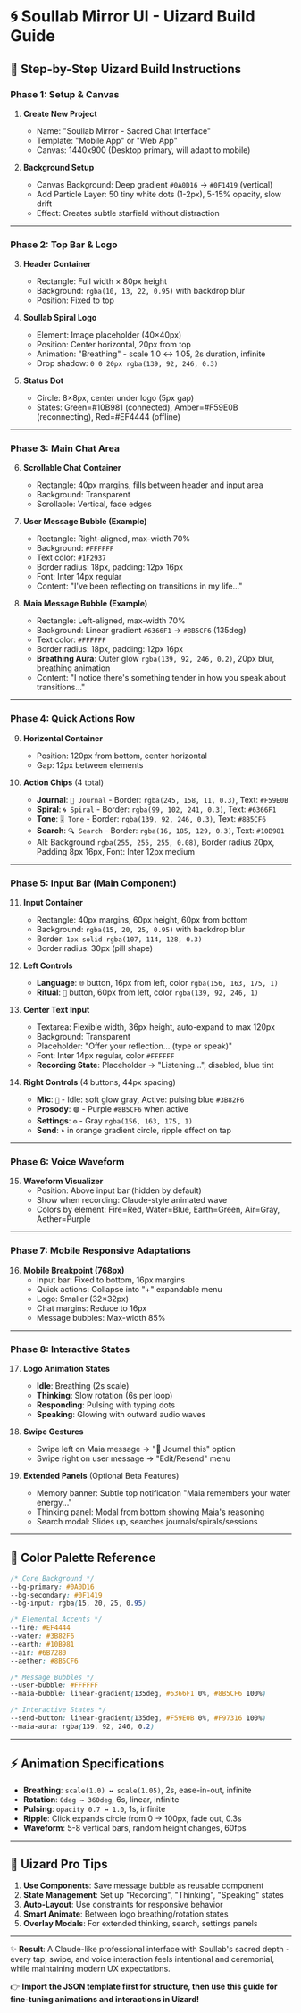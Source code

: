 # 🌀 Soullab Mirror UI - Uizard Build Guide

## 📱 **Step-by-Step Uizard Build Instructions**

### **Phase 1: Setup & Canvas**

1. **Create New Project**
   - Name: "Soullab Mirror - Sacred Chat Interface"  
   - Template: "Mobile App" or "Web App"
   - Canvas: 1440x900 (Desktop primary, will adapt to mobile)

2. **Background Setup**
   - Canvas Background: Deep gradient `#0A0D16` → `#0F1419` (vertical)
   - Add Particle Layer: 50 tiny white dots (1-2px), 5-15% opacity, slow drift
   - Effect: Creates subtle starfield without distraction

---

### **Phase 2: Top Bar & Logo**

3. **Header Container**
   - Rectangle: Full width × 80px height
   - Background: `rgba(10, 13, 22, 0.95)` with backdrop blur
   - Position: Fixed to top

4. **Soullab Spiral Logo** 
   - Element: Image placeholder (40×40px)
   - Position: Center horizontal, 20px from top
   - Animation: "Breathing" - scale 1.0 ↔ 1.05, 2s duration, infinite
   - Drop shadow: `0 0 20px rgba(139, 92, 246, 0.3)`

5. **Status Dot**
   - Circle: 8×8px, center under logo (5px gap)
   - States: Green=#10B981 (connected), Amber=#F59E0B (reconnecting), Red=#EF4444 (offline)

---

### **Phase 3: Main Chat Area**

6. **Scrollable Chat Container**
   - Rectangle: 40px margins, fills between header and input area
   - Background: Transparent
   - Scrollable: Vertical, fade edges

7. **User Message Bubble (Example)**
   - Rectangle: Right-aligned, max-width 70%
   - Background: `#FFFFFF`
   - Text color: `#1F2937`
   - Border radius: 18px, padding: 12px 16px
   - Font: Inter 14px regular
   - Content: "I've been reflecting on transitions in my life..."

8. **Maia Message Bubble (Example)**
   - Rectangle: Left-aligned, max-width 70%  
   - Background: Linear gradient `#6366F1` → `#8B5CF6` (135deg)
   - Text color: `#FFFFFF`
   - Border radius: 18px, padding: 12px 16px
   - **Breathing Aura**: Outer glow `rgba(139, 92, 246, 0.2)`, 20px blur, breathing animation
   - Content: "I notice there's something tender in how you speak about transitions..."

---

### **Phase 4: Quick Actions Row**

9. **Horizontal Container**
   - Position: 120px from bottom, center horizontal
   - Gap: 12px between elements

10. **Action Chips** (4 total)
    - **Journal**: `📓 Journal` - Border: `rgba(245, 158, 11, 0.3)`, Text: `#F59E0B`
    - **Spiral**: `🌀 Spiral` - Border: `rgba(99, 102, 241, 0.3)`, Text: `#6366F1`  
    - **Tone**: `🎚 Tone` - Border: `rgba(139, 92, 246, 0.3)`, Text: `#8B5CF6`
    - **Search**: `🔍 Search` - Border: `rgba(16, 185, 129, 0.3)`, Text: `#10B981`
    - All: Background `rgba(255, 255, 255, 0.08)`, Border radius 20px, Padding 8px 16px, Font: Inter 12px medium

---

### **Phase 5: Input Bar (Main Component)**

11. **Input Container**
    - Rectangle: 40px margins, 60px height, 60px from bottom
    - Background: `rgba(15, 20, 25, 0.95)` with backdrop blur
    - Border: `1px solid rgba(107, 114, 128, 0.3)`
    - Border radius: 30px (pill shape)

12. **Left Controls**
    - **Language**: `🌐` button, 16px from left, color `rgba(156, 163, 175, 1)`
    - **Ritual**: `🔮` button, 60px from left, color `rgba(139, 92, 246, 1)`

13. **Center Text Input**
    - Textarea: Flexible width, 36px height, auto-expand to max 120px
    - Background: Transparent
    - Placeholder: "Offer your reflection… (type or speak)"
    - Font: Inter 14px regular, color `#FFFFFF`
    - **Recording State**: Placeholder → "Listening…", disabled, blue tint

14. **Right Controls** (4 buttons, 44px spacing)
    - **Mic**: `🎤` - Idle: soft glow gray, Active: pulsing blue `#3B82F6`
    - **Prosody**: `🟣` - Purple `#8B5CF6` when active
    - **Settings**: `⚙️` - Gray `rgba(156, 163, 175, 1)`
    - **Send**: `➤` in orange gradient circle, ripple effect on tap

---

### **Phase 6: Voice Waveform**

15. **Waveform Visualizer**
    - Position: Above input bar (hidden by default)
    - Show when recording: Claude-style animated wave
    - Colors by element: Fire=Red, Water=Blue, Earth=Green, Air=Gray, Aether=Purple

---

### **Phase 7: Mobile Responsive Adaptations**

16. **Mobile Breakpoint (768px)**
    - Input bar: Fixed to bottom, 16px margins
    - Quick actions: Collapse into "+" expandable menu
    - Logo: Smaller (32×32px)
    - Chat margins: Reduce to 16px
    - Message bubbles: Max-width 85%

---

### **Phase 8: Interactive States**

17. **Logo Animation States**
    - **Idle**: Breathing (2s scale)
    - **Thinking**: Slow rotation (6s per loop)  
    - **Responding**: Pulsing with typing dots
    - **Speaking**: Glowing with outward audio waves

18. **Swipe Gestures** 
    - Swipe left on Maia message → "📓 Journal this" option
    - Swipe right on user message → "Edit/Resend" menu

19. **Extended Panels** (Optional Beta Features)
    - Memory banner: Subtle top notification "Maia remembers your water energy..."
    - Thinking panel: Modal from bottom showing Maia's reasoning
    - Search modal: Slides up, searches journals/spirals/sessions

---

## 🎨 **Color Palette Reference**

```css
/* Core Background */
--bg-primary: #0A0D16
--bg-secondary: #0F1419
--bg-input: rgba(15, 20, 25, 0.95)

/* Elemental Accents */
--fire: #EF4444
--water: #3B82F6  
--earth: #10B981
--air: #6B7280
--aether: #8B5CF6

/* Message Bubbles */
--user-bubble: #FFFFFF
--maia-bubble: linear-gradient(135deg, #6366F1 0%, #8B5CF6 100%)

/* Interactive States */
--send-button: linear-gradient(135deg, #F59E0B 0%, #F97316 100%)
--maia-aura: rgba(139, 92, 246, 0.2)
```

---

## ⚡ **Animation Specifications**

- **Breathing**: `scale(1.0) ↔ scale(1.05)`, 2s, ease-in-out, infinite
- **Rotation**: `0deg → 360deg`, 6s, linear, infinite  
- **Pulsing**: `opacity 0.7 ↔ 1.0`, 1s, infinite
- **Ripple**: Click expands circle from 0 → 100px, fade out, 0.3s
- **Waveform**: 5-8 vertical bars, random height changes, 60fps

---

## 🔧 **Uizard Pro Tips**

1. **Use Components**: Save message bubble as reusable component
2. **State Management**: Set up "Recording", "Thinking", "Speaking" states
3. **Auto-Layout**: Use constraints for responsive behavior  
4. **Smart Animate**: Between logo breathing/rotation states
5. **Overlay Modals**: For extended thinking, search, settings panels

---

✨ **Result**: A Claude-like professional interface with Soullab's sacred depth - every tap, swipe, and voice interaction feels intentional and ceremonial, while maintaining modern UX expectations.

👉 **Import the JSON template first for structure, then use this guide for fine-tuning animations and interactions in Uizard!**